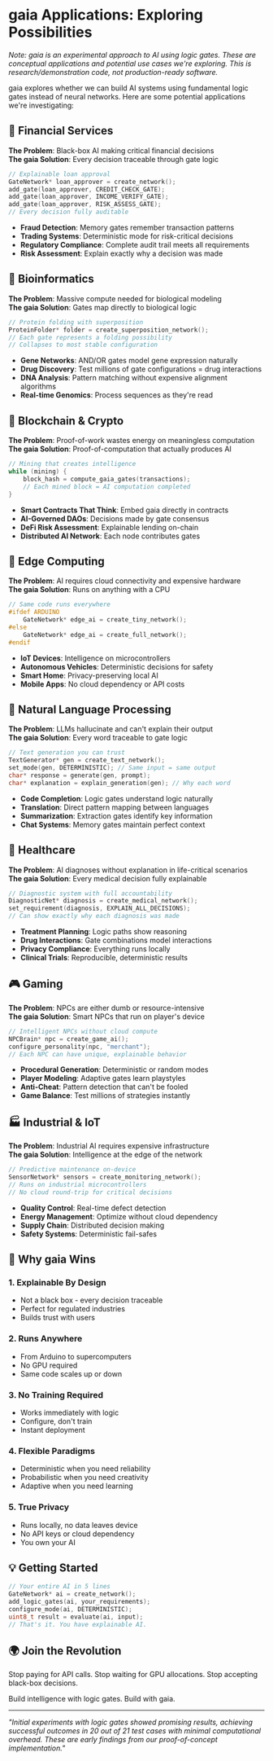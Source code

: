 # gaia Applications: Exploring Possibilities

*Note: gaia is an experimental approach to AI using logic gates. These are conceptual applications and potential use cases we're exploring. This is research/demonstration code, not production-ready software.*

gaia explores whether we can build AI systems using fundamental logic gates instead of neural networks. Here are some potential applications we're investigating:

## 🏦 Financial Services
**The Problem**: Black-box AI making critical financial decisions  
**The gaia Solution**: Every decision traceable through gate logic

```c
// Explainable loan approval
GateNetwork* loan_approver = create_network();
add_gate(loan_approver, CREDIT_CHECK_GATE);
add_gate(loan_approver, INCOME_VERIFY_GATE);
add_gate(loan_approver, RISK_ASSESS_GATE);
// Every decision fully auditable
```

- **Fraud Detection**: Memory gates remember transaction patterns
- **Trading Systems**: Deterministic mode for risk-critical decisions  
- **Regulatory Compliance**: Complete audit trail meets all requirements
- **Risk Assessment**: Explain exactly why a decision was made

## 🧬 Bioinformatics
**The Problem**: Massive compute needed for biological modeling  
**The gaia Solution**: Gates map directly to biological logic

```c
// Protein folding with superposition
ProteinFolder* folder = create_superposition_network();
// Each gate represents a folding possibility
// Collapses to most stable configuration
```

- **Gene Networks**: AND/OR gates model gene expression naturally
- **Drug Discovery**: Test millions of gate configurations = drug interactions
- **DNA Analysis**: Pattern matching without expensive alignment algorithms
- **Real-time Genomics**: Process sequences as they're read

## 🔗 Blockchain & Crypto
**The Problem**: Proof-of-work wastes energy on meaningless computation  
**The gaia Solution**: Proof-of-computation that actually produces AI

```c
// Mining that creates intelligence
while (mining) {
    block_hash = compute_gaia_gates(transactions);
    // Each mined block = AI computation completed
}
```

- **Smart Contracts That Think**: Embed gaia directly in contracts
- **AI-Governed DAOs**: Decisions made by gate consensus
- **DeFi Risk Assessment**: Explainable lending on-chain
- **Distributed AI Network**: Each node contributes gates

## 📱 Edge Computing
**The Problem**: AI requires cloud connectivity and expensive hardware  
**The gaia Solution**: Runs on anything with a CPU

```c
// Same code runs everywhere
#ifdef ARDUINO
    GateNetwork* edge_ai = create_tiny_network();
#else
    GateNetwork* edge_ai = create_full_network();
#endif
```

- **IoT Devices**: Intelligence on microcontrollers
- **Autonomous Vehicles**: Deterministic decisions for safety
- **Smart Home**: Privacy-preserving local AI
- **Mobile Apps**: No cloud dependency or API costs

## 💬 Natural Language Processing
**The Problem**: LLMs hallucinate and can't explain their output  
**The gaia Solution**: Every word traceable to gate logic

```c
// Text generation you can trust
TextGenerator* gen = create_text_network();
set_mode(gen, DETERMINISTIC); // Same input = same output
char* response = generate(gen, prompt);
char* explanation = explain_generation(gen); // Why each word
```

- **Code Completion**: Logic gates understand logic naturally
- **Translation**: Direct pattern mapping between languages
- **Summarization**: Extraction gates identify key information
- **Chat Systems**: Memory gates maintain perfect context

## 🏥 Healthcare
**The Problem**: AI diagnoses without explanation in life-critical scenarios  
**The gaia Solution**: Every medical decision fully explainable

```c
// Diagnostic system with full accountability
DiagnosticNet* diagnosis = create_medical_network();
set_requirement(diagnosis, EXPLAIN_ALL_DECISIONS);
// Can show exactly why each diagnosis was made
```

- **Treatment Planning**: Logic paths show reasoning
- **Drug Interactions**: Gate combinations model interactions
- **Privacy Compliance**: Everything runs locally
- **Clinical Trials**: Reproducible, deterministic results

## 🎮 Gaming
**The Problem**: NPCs are either dumb or resource-intensive  
**The gaia Solution**: Smart NPCs that run on player's device

```c
// Intelligent NPCs without cloud compute
NPCBrain* npc = create_game_ai();
configure_personality(npc, "merchant");
// Each NPC can have unique, explainable behavior
```

- **Procedural Generation**: Deterministic or random modes
- **Player Modeling**: Adaptive gates learn playstyles
- **Anti-Cheat**: Pattern detection that can't be fooled
- **Game Balance**: Test millions of strategies instantly

## 🏭 Industrial & IoT
**The Problem**: Industrial AI requires expensive infrastructure  
**The gaia Solution**: Intelligence at the edge of the network

```c
// Predictive maintenance on-device
SensorNetwork* sensors = create_monitoring_network();
// Runs on industrial microcontrollers
// No cloud round-trip for critical decisions
```

- **Quality Control**: Real-time defect detection
- **Energy Management**: Optimize without cloud dependency
- **Supply Chain**: Distributed decision making
- **Safety Systems**: Deterministic fail-safes

## 🚀 Why gaia Wins

### 1. **Explainable By Design**
- Not a black box - every decision traceable
- Perfect for regulated industries
- Builds trust with users

### 2. **Runs Anywhere**
- From Arduino to supercomputers
- No GPU required
- Same code scales up or down

### 3. **No Training Required**
- Works immediately with logic
- Configure, don't train
- Instant deployment

### 4. **Flexible Paradigms**
- Deterministic when you need reliability
- Probabilistic when you need creativity
- Adaptive when you need learning

### 5. **True Privacy**
- Runs locally, no data leaves device
- No API keys or cloud dependency
- You own your AI

## 💡 Getting Started

```c
// Your entire AI in 5 lines
GateNetwork* ai = create_network();
add_logic_gates(ai, your_requirements);
configure_mode(ai, DETERMINISTIC);
uint8_t result = evaluate(ai, input);
// That's it. You have explainable AI.
```

## 🌍 Join the Revolution

Stop paying for API calls. Stop waiting for GPU allocations. Stop accepting black-box decisions.

Build intelligence with logic gates. Build with gaia.

---

*"Initial experiments with logic gates showed promising results, achieving successful outcomes in 20 out of 21 test cases with minimal computational overhead. These are early findings from our proof-of-concept implementation."*